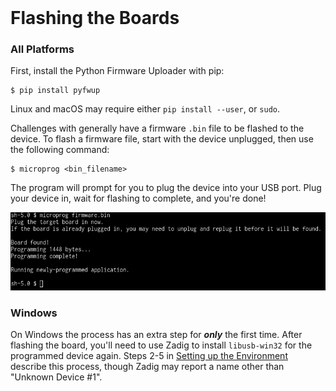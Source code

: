<br />

# Flashing the Boards

### All Platforms

First, install the Python Firmware Uploader with pip:
```
$ pip install pyfwup
```
Linux and macOS may require either `pip install --user`, or `sudo`.

Challenges with generally have a firmware `.bin` file to be flashed to the device. To flash a firmware file, start with the device unplugged, then use the following command:

```
$ microprog <bin_filename>
```

The program will prompt for you to plug the device into your USB port. Plug your device in, wait for flashing to complete, and you're done!

![](flash_unix.png)

### Windows

On Windows the process has an extra step for ***only*** the first time. After flashing the board, you'll need to use Zadig to install `libusb-win32` for the programmed device again. Steps 2-5 in [Setting up the Environment](environment) describe this process, though Zadig may report a name other than "Unknown Device #1".

<!-- Once the first exercise is developed, I'll put a screenshot of Zadig with that firmware file—since what shows up in Zadig is the String Descriptor for iProduct -->
